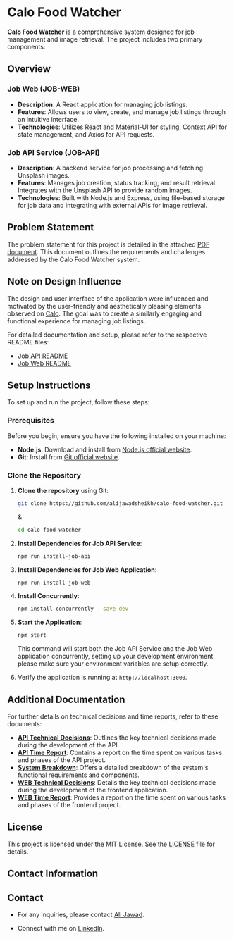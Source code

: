 # Calo Food Watcher

**Calo Food Watcher** is a comprehensive system designed for job management and image retrieval. The project includes two primary components:

## Overview

### **Job Web (JOB-WEB)**

- **Description**: A React application for managing job listings.
- **Features**: Allows users to view, create, and manage job listings through an intuitive interface.
- **Technologies**: Utilizes React and Material-UI for styling, Context API for state management, and Axios for API requests.

### **Job API Service (JOB-API)**

- **Description**: A backend service for job processing and fetching Unsplash images.
- **Features**: Manages job creation, status tracking, and result retrieval. Integrates with the Unsplash API to provide random images.
- **Technologies**: Built with Node.js and Express, using file-based storage for job data and integrating with external APIs for image retrieval.

## Problem Statement

The problem statement for this project is detailed in the attached [PDF document](job-web/docs/CALO-Fullstack-Task.pdf). This document outlines the requirements and challenges addressed by the Calo Food Watcher system.

## Note on Design Influence

The design and user interface of the application were influenced and motivated by the user-friendly and aesthetically pleasing elements observed on [Calo](https://calo.app). The goal was to create a similarly engaging and functional experience for managing job listings.

For detailed documentation and setup, please refer to the respective README files:

- [Job API README](job-api/README.md)
- [Job Web README](job-web/README.md)

## Setup Instructions

To set up and run the project, follow these steps:

### Prerequisites

Before you begin, ensure you have the following installed on your machine:

- **Node.js**: Download and install from [Node.js official website](https://nodejs.org/).
- **Git**: Install from [Git official website](https://git-scm.com/).

### Clone the Repository

1. **Clone the repository** using Git:

   ```bash
   git clone https://github.com/alijawadsheikh/calo-food-watcher.git
   ```

   &

   ```bash
   cd calo-food-watcher
   ```

2. **Install Dependencies for Job API Service**:

   ```bash
   npm run install-job-api
   ```

3. **Install Dependencies for Job Web Application**:

   ```bash
   npm run install-job-web
   ```

4. **Install Concurrently**:

   ```bash
   npm install concurrently --save-dev
   ```

5. **Start the Application**:

   ```bash
   npm start
   ```

   This command will start both the Job API Service and the Job Web application concurrently, setting up your development environment please make sure your environment variables are setup correctly.

6. Verify the application is running at `http://localhost:3000`.

## Additional Documentation

For further details on technical decisions and time reports, refer to these documents:

- **[API Technical Decisions](job-api/docs/TechnicalDecisions.md)**: Outlines the key technical decisions made during the development of the API.
- **[API Time Report](job-api/docs/TimeReport.md)**: Contains a report on the time spent on various tasks and phases of the API project.
- **[System Breakdown](job-api/docs/SystemBreakdown.md)**: Offers a detailed breakdown of the system's functional requirements and components.
- **[WEB Technical Decisions](job-web/docs/TechnicalDecisions.md)**: Details the key technical decisions made during the development of the frontend application.
- **[WEB Time Report](job-web/docs/TimeReport.md)**: Provides a report on the time spent on various tasks and phases of the frontend project.

## License

This project is licensed under the MIT License. See the [LICENSE](LICENSE) file for details.

## Contact Information

## Contact

- For any inquiries, please contact [Ali Jawad](alijawadsheikh@gmail.com).

- Connect with me on [LinkedIn](https://www.linkedin.com/in/alijawadsheikh/).
